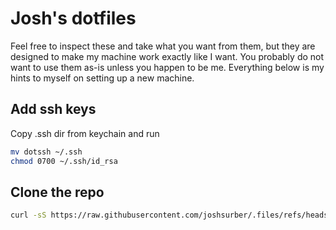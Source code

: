 # Josh's dotfiles

Feel free to inspect these and take what you want from them, but they are designed to make my machine work exactly like I want. You probably do not want to use them as-is unless you happen to be me. Everything below is my hints to myself on setting up a new machine.

## Add ssh keys

Copy .ssh dir from keychain and run

```bash
mv dotssh ~/.ssh
chmod 0700 ~/.ssh/id_rsa
```

## Clone the repo

```bash
curl -sS https://raw.githubusercontent.com/joshsurber/.files/refs/heads/master/install.sh | sh
```
